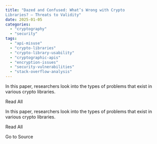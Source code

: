 ```yaml
---
title: "Dazed and Confused: What’s Wrong with Crypto
Libraries? — Threats to Validity"
date: 2025-01-05
categories: 
  - "cryptography"
  - "security"
tags: 
  - "api-misuse"
  - "crypto-libraries"
  - "crypto-library-usability"
  - "cryptographic-apis"
  - "encryption-issues"
  - "security-vulnerabilities"
  - "stack-overflow-analysis"
---
```


In this paper, researchers look into the types of problems that exist in various crypto libraries.

Read All

In this paper, researchers look into the types of problems that exist in various crypto libraries.

Read All

Go to Source
